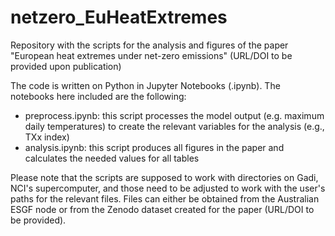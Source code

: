# netzero_EuHeatExtremes
Repository with the scripts for the analysis and figures of the paper "European heat extremes under net-zero emissions" (URL/DOI to be provided upon publication)

The code is written on Python in Jupyter Notebooks (.ipynb). The notebooks here included are the following:
- preprocess.ipynb: this script processes the model output (e.g. maximum daily temperatures) to create the relevant variables for the analysis (e.g., TXx index)
- analysis.ipynb: this script produces all figures in the paper and calculates the needed values for all tables
  
Please note that the scripts are supposed to work with directories on Gadi, NCI's supercomputer, and those need to be adjusted to work with the user's paths for the relevant files. Files can either be obtained from the Australian ESGF node or from the Zenodo dataset created for the paper (URL/DOI to be provided).
